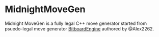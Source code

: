 # MidnightMoveGen 
Midnight MoveGen is a fully legal C++ move generator started from psuedo-legal move generator [BitboardEngine](https://github.com/Alex2262/BitboardEngine) authored by @Alex2262.